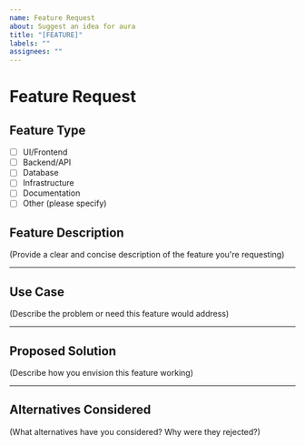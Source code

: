 ```yaml
---
name: Feature Request
about: Suggest an idea for aura
title: "[FEATURE]"
labels: ""
assignees: ""
---
```


# Feature Request

## Feature Type

-   [ ] UI/Frontend
-   [ ] Backend/API
-   [ ] Database
-   [ ] Infrastructure
-   [ ] Documentation
-   [ ] Other (please specify)

## Feature Description

(Provide a clear and concise description of the feature you're requesting)

---

## Use Case

(Describe the problem or need this feature would address)

---

## Proposed Solution

(Describe how you envision this feature working)

---

## Alternatives Considered

(What alternatives have you considered? Why were they rejected?)
